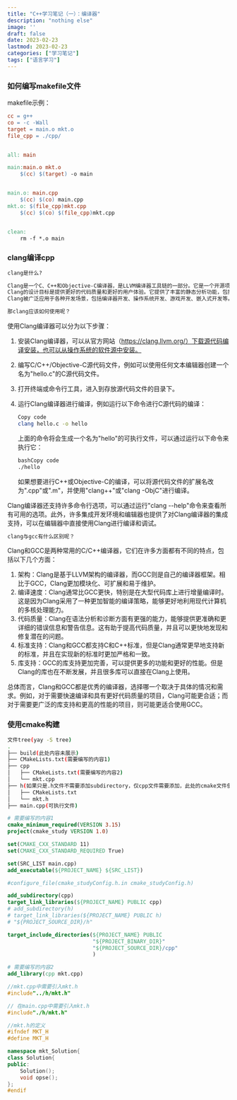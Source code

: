 ```yaml
---
title: "C++学习笔记（一）：编译器"
description: "nothing else"
image: ''
draft: false
date: 2023-02-23
lastmod: 2023-02-23
categories: ["学习笔记"]
tags: ["语言学习"]
---
```


### 如何编写makefile文件

makefile示例：

```makefile
cc = g++
co = -c -Wall
target = main.o mkt.o
file_cpp = ./cpp/


all: main

main:main.o mkt.o
	$(cc) $(target) -o main


main.o: main.cpp
	$(cc) $(co) main.cpp
mkt.o: $(file_cpp)mkt.cpp
	$(cc) $(co) $(file_cpp)mkt.cpp


clean:
	rm -f *.o main
```

### clang编译cpp

```markdown
clang是什么?

Clang是一个C、C++和Objective-C编译器，是LLVM编译器工具链的一部分。它是一个开源项目，由苹果公司开发和维护。与传统的GCC编译器相比，Clang编译器具有更快的编译速度和更好的错误诊断能力，并且支持C++11、C++14、C++17等新的C++标准。
Clang的设计目标是提供更好的代码质量和更好的用户体验。它提供了丰富的静态分析功能，包括语法分析、类型检查、控制流分析、数据流分析等，这些功能可以帮助开发者更快地发现代码中的问题并进行修复。此外，Clang还提供了一些有用的工具，如代码重构、静态分析器等，可以帮助开发者提高代码的质量和效率。
Clang被广泛应用于各种开发场景，包括编译器开发、操作系统开发、游戏开发、嵌入式开发等。在Apple公司的Xcode集成开发环境中，Clang是默认的编译器。此外，Clang还被许多其他的集成开发环境和开发工具所采用。
```

```markdown
那clang应该如何使用呢？
```

使用Clang编译器可以分为以下步骤：

1. 安装Clang编译器，可以从官方网站（https://clang.llvm.org/）下载源代码编译安装，也可以从操作系统的软件源中安装。

2. 编写C/C++/Objective-C源代码文件，例如可以使用任何文本编辑器创建一个名为"hello.c"的C源代码文件。

3. 打开终端或命令行工具，进入到存放源代码文件的目录下。

4. 运行Clang编译器进行编译，例如运行以下命令进行C源代码的编译：

   ```bash
   Copy code
   clang hello.c -o hello
   ```

   上面的命令将会生成一个名为"hello"的可执行文件，可以通过运行以下命令来执行它：

   ```bash
   bashCopy code
   ./hello
   ```

   如果想要进行C++或Objective-C的编译，可以将源代码文件的扩展名改为".cpp"或".m"，并使用"clang++"或"clang -ObjC"进行编译。

Clang编译器还支持许多命令行选项，可以通过运行"clang --help"命令来查看所有可用的选项。此外，许多集成开发环境和编辑器也提供了对Clang编译器的集成支持，可以在编辑器中直接使用Clang进行编译和调试。

```markdown
clang与gcc有什么区别呢？
```

Clang和GCC是两种常用的C/C++编译器，它们在许多方面都有不同的特点，包括以下几个方面：

1. 架构：Clang是基于LLVM架构的编译器，而GCC则是自己的编译器框架。相比于GCC，Clang更加模块化、可扩展和易于维护。
2. 编译速度：Clang通常比GCC更快，特别是在大型代码库上进行增量编译时。这是因为Clang采用了一种更加智能的编译策略，能够更好地利用现代计算机的多核处理能力。
3. 代码质量：Clang在语法分析和诊断方面有更强的能力，能够提供更准确和更详细的错误信息和警告信息。这有助于提高代码质量，并且可以更快地发现和修复潜在的问题。
4. 标准支持：Clang和GCC都支持C和C++标准，但是Clang通常更早地支持新的标准，并且在实现新的标准时更加严格和一致。
5. 库支持：GCC的库支持更加完善，可以提供更多的功能和更好的性能。但是Clang的库也在不断发展，并且很多库可以直接在Clang上使用。

总体而言，Clang和GCC都是优秀的编译器，选择哪一个取决于具体的情况和需求。例如，对于需要快速编译和具有更好代码质量的项目，Clang可能更合适；而对于需要更广泛的库支持和更高的性能的项目，则可能更适合使用GCC。

### 使用cmake构建

```bash
文件tree(yay -S tree)
.
├── build(此处内容未展示)
├── CMakeLists.txt(需要编写的内容1)
├── cpp
│   ├── CMakeLists.txt(需要编写的内容2)
│   └── mkt.cpp
├── h(如果只是.h文件不需要添加subdirectory，仅cpp文件需要添加，此处的cmake文件便可以删除)
│   ├── CMakeLists.txt
│   └── mkt.h
├── main.cpp(可执行文件)
```

```cmake
# 需要编写的内容1
cmake_minimum_required(VERSION 3.15)
project(cmake_study VERSION 1.0)

set(CMAKE_CXX_STANDARD 11)
set(CMAKE_CXX_STANDARD_REQUIRED True)

set(SRC_LIST main.cpp)
add_executable(${PROJECT_NAME} ${SRC_LIST})

#configure_file(cmake_studyConfig.h.in cmake_studyConfig.h)

add_subdirectory(cpp)
target_link_libraries(${PROJECT_NAME} PUBLIC cpp)
# add_subdirectory(h)
# target_link_libraries(${PROJECT_NAME} PUBLIC h)
# "${PROJECT_SOURCE_DIR}/h"

target_include_directories(${PROJECT_NAME} PUBLIC
                           "${PROJECT_BINARY_DIR}"
                           "${PROJECT_SOURCE_DIR}/cpp"
                           )
```

```cmake
# 需要编写的内容2
add_library(cpp mkt.cpp)
```

```C++
//mkt.cpp中需要引入mkt.h
#include"../h/mkt.h"
```

```c
// 在main.cpp中需要引入mkt.h
#include"./h/mkt.h"
```

```c++
//mkt.h的定义
#ifndef MKT_H
#define MKT_H

namespace mkt_Solution{
class Solution{
public:
	Solution();
	void opse();
};
#endif
```

